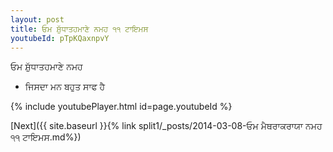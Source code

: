 ```yaml
---
layout: post
title: ਓਮ ਸ਼ੁੱਧਾਤਹਮਾਣੇ ਨਮਹ ੧੧ ਟਾਇਮਸ
youtubeId: pTpKQaxnpvY
---
```

 
 
 ਓਮ ਸ਼ੁੱਧਾਤਹਮਾਣੇ ਨਮਹ  
 
 -  ਜਿਸਦਾ ਮਨ ਬਹੁਤ ਸਾਫ ਹੈ 
 
  
 
  
 
 
 
 
 
 


{% include youtubePlayer.html id=page.youtubeId %}
 
[Next]({{ site.baseurl }}{% link  split1/_posts/2014-03-08-ਓਮ ਮੈਥਰਾਕਰਾਯਾ ਨਮਹ ੧੧ ਟਾਇਮਸ.md%})
 
